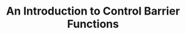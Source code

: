 --- 
page-type: blog-post 
title: An Introduction to Control Barrier Functions
description: None
class: control-theory
link: assets/images/control_theory/An Introduction to Control Barrier Functions.pdf
text: Slides for a talk I gave regarding control barrier functions at New York University.
--- 
